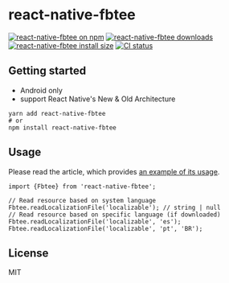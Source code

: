 # react-native-fbtee

[![react-native-fbtee on npm](https://badgen.net/npm/v/react-native-fbtee)](https://www.npmjs.com/package/react-native-fbtee)
[![react-native-fbtee downloads](https://badgen.net/npm/dm/react-native-fbtee)](https://www.npmtrends.com/react-native-fbtee)
[![react-native-fbtee install size](https://packagephobia.com/badge?p=react-native-fbtee)](https://packagephobia.com/result?p=react-native-fbtee)
[![CI status](https://github.com/retyui/react-native-fbtee/actions/workflows/build_android.yaml/badge.svg)](https://github.com/retyui/react-native-fbtee/actions/workflows/build_android.yaml)

## Getting started

* Android only
* support React Native's New & Old Architecture

```shell
yarn add react-native-fbtee
# or
npm install react-native-fbtee
```


## Usage

Please read the article, which provides [an example of its usage](https://dev.to/retyui/99-of-react-native-apps-make-this-localization-i18n-mistake-is-yours-one-of-them-2o6g).

```tsx
import {Fbtee} from 'react-native-fbtee';

// Read resource based on system language
Fbtee.readLocalizationFile('localizable'); // string | null
// Read resource based on specific language (if downloaded)
Fbtee.readLocalizationFile('localizable', 'es');
Fbtee.readLocalizationFile('localizable', 'pt', 'BR');
```

## License

MIT
